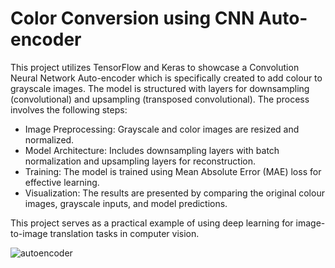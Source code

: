 # Color Conversion using CNN Auto-encoder

This project utilizes TensorFlow and Keras to showcase a Convolution Neural Network Auto-encoder which is specifically created to add colour to grayscale images. The model is structured with layers for downsampling (convolutional) and upsampling (transposed convolutional). The process involves the following steps:

- Image Preprocessing: Grayscale and color images are resized and normalized.
- Model Architecture: Includes downsampling layers with batch normalization and upsampling layers for reconstruction.
- Training: The model is trained using Mean Absolute Error (MAE) loss for effective learning.
- Visualization: The results are presented by comparing the original colour images, grayscale inputs, and model predictions.

This project serves as a practical example of using deep learning for image-to-image translation tasks in computer vision.


![autoencoder](https://github.com/user-attachments/assets/827d0163-419c-4716-8c67-5ba41d6868c2)
